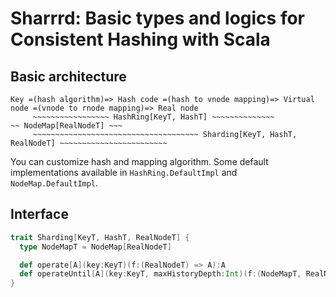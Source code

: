 # Sharrrd: Basic types and logics for Consistent Hashing with Scala

## Basic architecture

```
Key =(hash algorithm)=> Hash code =(hash to vnode mapping)=> Virtual node =(vnode to rnode mapping)=> Real node
     ~~~~~~~~~~~~~~~~~ HashRing[KeyT, HashT] ~~~~~~~~~~~~~~                ~~ NodeMap[RealNodeT] ~~~
     ~~~~~~~~~~~~~~~~~~~~~~~~~~~~~~~~~~~~~ Sharding[KeyT, HashT, RealNodeT] ~~~~~~~~~~~~~~~~~~~~~~~~
```

You can customize hash and mapping algorithm. Some default implementations available in `HashRing.DefaultImpl` and
`NodeMap.DefaultImpl`.

## Interface

```scala
trait Sharding[KeyT, HashT, RealNodeT] {
  type NodeMapT = NodeMap[RealNodeT]

  def operate[A](key:KeyT)(f:(RealNodeT) => A):A
  def operateUntil[A](key:KeyT, maxHistoryDepth:Int)(f:(NodeMapT, RealNodeT) => Option[A]):Option[A]
}
```

